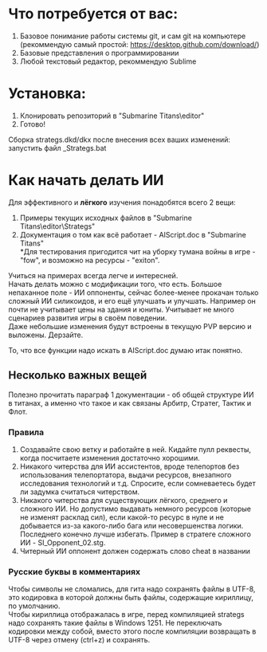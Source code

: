 # Что потребуется от вас:
1. Базовое понимание работы системы git, и сам git на компьютере (рекоммендую самый простой: https://desktop.github.com/download/)
2. Базовые представления о программировании
3. Любой текстовый редактор, рекоммендую Sublime

# Установка:
1. Клонировать репозиторий в "Submarine Titans\editor"
2. Готово!

Сборка strategs.dkd/dkx после внесения всех ваших изменений: запустить файл _Strategs.bat

# Как начать делать ИИ
Для эффективного и **лёгкого** изучения понадобятся всего 2 вещи:
1. Примеры текущих исходных файлов в "Submarine Titans\editor\Strategs"
2. Документация о том как всё работает - AIScript.doc в "Submarine Titans"  
*Для тестирования пригодится чит на уборку тумана войны в игре - "fow", и возможно на ресурсы - "exiton".

Учиться на примерах всегда легче и интересней.  
Начать делать можно с модификации того, что есть. Большое непаханное поле - ИИ оппоненты, сейчас более-менее прокачан только сложный ИИ силикоидов, и его ещё улучшать и улучшать.
Например он почти не учитывает цены на здания и юниты. Учитывает не много сценариев развития игры в своём поведении.  
Даже небольшие изменения будут встроены в текущую PVP версию и выложены. Дерзайте.

То, что все функции надо искать в AIScript.doc думаю итак понятно.

## Несколько важных вещей
Полезно прочитать параграф 1 документации - об общей структуре ИИ в титанах, а именно что такое и как связаны Арбитр, Стратег, Тактик и Флот.  
  
### Правила
1. Создавайте свою ветку и работайте в ней. Кидайте пулл реквесты, когда посчитаете изменения достаточно хорошими.
2. Никакого читерства для ИИ ассистентов, вроде телепортов без использования телепортатора, выдачи ресурсов, внезапного исследования технологий и т.д. Спросите, если сомневаетесь будет ли задумка считаться читерством.
3. Никакого читерства для существующих лёгкого, среднего и сложного ИИ. Но допустимо выдавать немного ресурсов (которые не изменят расклад сил), если какой-то ресурс в нуле и не добывается из-за какого-либо бага или несовершенства логики. Последнего конечно лучше избегать. Пример в стратеге сложного ИИ - SI_Opponent_02.stg.
4. Читерный ИИ оппонент должен содержать слово cheat в названии

### Русские буквы в комментариях
Чтобы символы не сломались, для гита надо сохранять файлы в UTF-8, это кодировка в которой должны быть файлы, содержащие кириллицу, по умолчанию.  
Чтобы кириллица отображалась в игре, перед компиляцией strategs надо сохранять такие файлы в Windows 1251. Не переключать кодировки между собой, вместо этого после компиляции возвращать в UTF-8 через отмену (ctrl+z) и сохранять.
